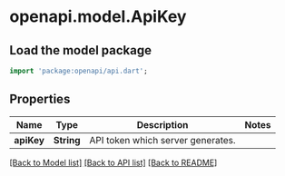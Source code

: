 # openapi.model.ApiKey

## Load the model package
```dart
import 'package:openapi/api.dart';
```

## Properties
Name | Type | Description | Notes
------------ | ------------- | ------------- | -------------
**apiKey** | **String** | API token which server generates. | 

[[Back to Model list]](../README.md#documentation-for-models) [[Back to API list]](../README.md#documentation-for-api-endpoints) [[Back to README]](../README.md)


